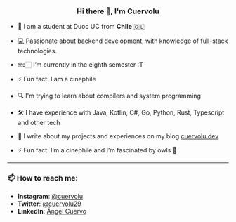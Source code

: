 ### <div align="center">Hi there 👋, I'm **Cuervolu**</div>

- 🎒 I am a student at Duoc UC from **Chile** 🇨🇱

- 💻 Passionate about backend development, with knowledge of full-stack technologies.

- 🤓☝🏻 I’m currently in the eighth semester :T
  
- ⚡ Fun fact: I am a cinephile
  
- 🔍 I'm trying to learn about compilers and system programming
  
- 🛠️ I have experience with Java, Kotlin, C#, Go, Python, Rust, Typescript and other tech
  
- 📝 I write about my projects and experiences on my blog [cuervolu.dev](#)
  
- ⚡ Fun fact: I’m a cinephile and I’m fascinated by owls 🦉
---
### 📫 How to reach me:
- **Instagram**: [@cuervolu](https://www.instagram.com/cuervolu)
- **Twitter**: [@cuervolu29](https://x.com/cuervolu29)
- **LinkedIn**: [Ángel Cuervo](https://www.linkedin.com/in/ancuervo/)
